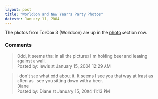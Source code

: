 ```yaml
---
layout: post
title: "WorldCon and New Year's Party Photos"
datestr: January 11, 2004
---
```


The photos from TorCon 3 (Worldcon) are up in the <a href="../photo/worldcon2003/index.html" title="Munged Photo Galleries">photo</a> section now.

### Comments

<blockquote>
Odd, it seems that in all the pictures I'm holding beer and leaning against a wall.
<div class="comment-meta">Posted by: lewis at January 15, 2004 12:29 AM</div> </blockquote>

<blockquote>
I don't see what odd about it. It seems I see you that way at least as often as I see you sitting down with a beer.<br />
Diane
<div class="comment-meta">Posted by: Diane at January 15, 2004 11:13 PM</div> </blockquote>

